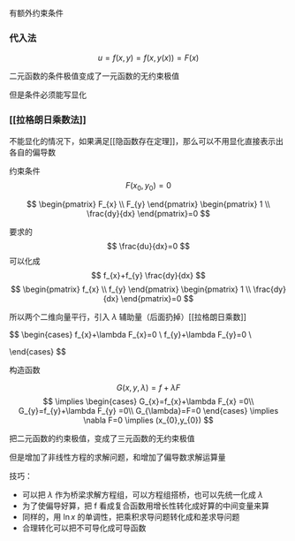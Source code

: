 有额外约束条件

### 代入法

$$
u=f(x,y)=f(x,y(x))=F(x)
$$

二元函数的条件极值变成了一元函数的无约束极值

但是条件必须能写显化


### [[拉格朗日乘数法]]

不能显化的情况下，如果满足[[隐函数存在定理]]，那么可以不用显化直接表示出各自的偏导数

约束条件
$$
F(x_{0},y_{0})=0
$$


$$
\begin{pmatrix}
F_{x} \\
F_{y}
\end{pmatrix}
\begin{pmatrix}
1 \\
\frac{dy}{dx}
\end{pmatrix}=0
$$


要求的
$$
\frac{du}{dx}=0
$$
可以化成
$$
f_{x}+f_{y} \frac{dy}{dx}
$$
$$
\begin{pmatrix}
f_{x} \\
f_{y}
\end{pmatrix}
\begin{pmatrix}
1 \\
\frac{dy}{dx}
\end{pmatrix}=0
$$

所以两个二维向量平行，引入 $\lambda$ 辅助量（后面扔掉）[[拉格朗日乘数]]

$$
\begin{cases}
f_{x}+\lambda F_{x}=0 \\
f_{y}+\lambda F_{y}=0 \\

\end{cases}
$$

构造函数

$$
G(x,y,\lambda)=f+\lambda F
$$
$$
\implies \begin{cases}
G_{x}=f_{x}+\lambda F_{x} =0\\
G_{y}=f_{y}+\lambda F_{y} =0\\
G_{\lambda}=F=0
\end{cases}
\implies
\nabla F=0 \implies (x_{0},y_{0})
$$

把二元函数的约束极值，变成了三元函数的无约束极值

但是增加了非线性方程的求解问题，和增加了偏导数求解运算量

技巧：
- 可以把 $\lambda$ 作为桥梁求解方程组，可以方程组搭桥，也可以先统一化成 $\lambda$
- 为了使偏导好算，把 f 看成复合函数用增长性转化成好算的中间变量来算
- 同样的，用 $\ln x$ 的单调性，把乘积求导问题转化成和差求导问题
- 合理转化可以把不可导化成可导函数
